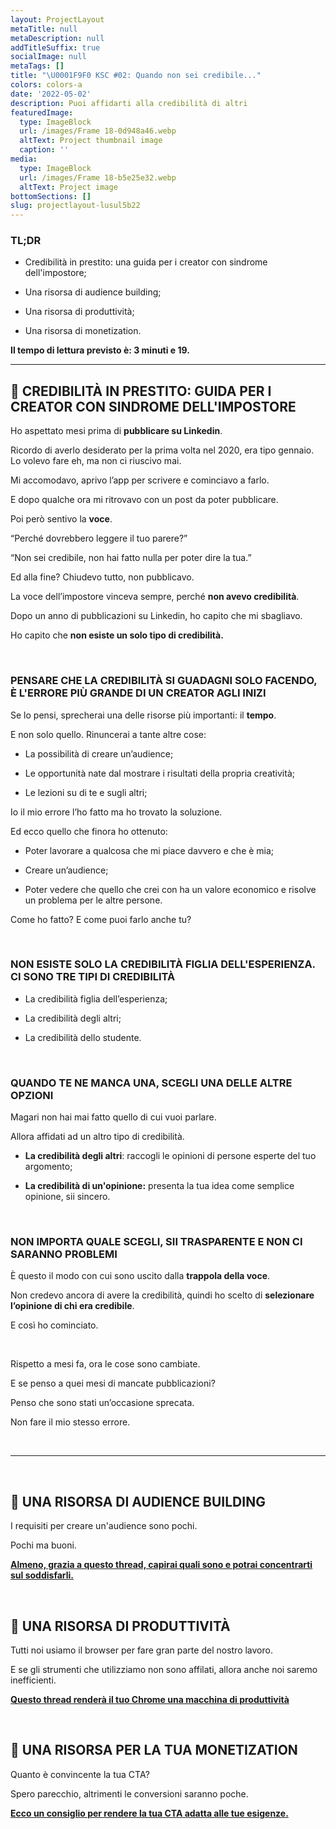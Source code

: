 ```yaml
---
layout: ProjectLayout
metaTitle: null
metaDescription: null
addTitleSuffix: true
socialImage: null
metaTags: []
title: "\U0001F9F0 KSC #02: Quando non sei credibile..."
colors: colors-a
date: '2022-05-02'
description: Puoi affidarti alla credibilità di altri
featuredImage:
  type: ImageBlock
  url: /images/Frame 18-0d948a46.webp
  altText: Project thumbnail image
  caption: ''
media:
  type: ImageBlock
  url: /images/Frame 18-b5e25e32.webp
  altText: Project image
bottomSections: []
slug: projectlayout-lusul5b22
---
```

### **TL;DR**

*   Credibilità in prestito: una guida per i creator con sindrome dell'impostore;

*   Una risorsa di audience building;

*   Una risorsa di produttività;

*   Una risorsa di monetization.

**Il tempo di lettura previsto è: 3 minuti e 19.**

***

## **📝 CREDIBILITÀ IN PRESTITO: GUIDA PER I CREATOR CON SINDROME DELL'IMPOSTORE**

Ho aspettato mesi prima di **pubblicare su Linkedin**.

Ricordo di averlo desiderato per la prima volta nel 2020, era tipo gennaio. Lo volevo fare eh, ma non ci riuscivo mai.

Mi accomodavo, aprivo l’app per scrivere e cominciavo a farlo.

E dopo qualche ora mi ritrovavo con un post da poter pubblicare.

Poi però sentivo la **voce**.

“Perché dovrebbero leggere il tuo parere?”

“Non sei credibile, non hai fatto nulla per poter dire la tua.”

Ed alla fine? Chiudevo tutto, non pubblicavo.

La voce dell’impostore vinceva sempre, perché **non avevo credibilità**.

Dopo un anno di pubblicazioni su Linkedin, ho capito che mi sbagliavo.

Ho capito che **non esiste un solo tipo di credibilità.**

​

### **PENSARE CHE LA CREDIBILITÀ SI GUADAGNI SOLO FACENDO, È L'ERRORE PIÙ GRANDE DI UN CREATOR AGLI INIZI**

Se lo pensi, sprecherai una delle risorse più importanti: il **tempo**.

E non solo quello. Rinuncerai a tante altre cose:

*   La possibilità di creare un’audience;

*   Le opportunità nate dal mostrare i risultati della propria creatività;

*   Le lezioni su di te e sugli altri;

Io il mio errore l’ho fatto ma ho trovato la soluzione.

Ed ecco quello che finora ho ottenuto:

*   Poter lavorare a qualcosa che mi piace davvero e che è mia;

*   Creare un’audience;

*   Poter vedere che quello che crei con ha un valore economico e risolve un problema per le altre persone.

Come ho fatto? E come puoi farlo anche tu?

​

### **NON ESISTE SOLO LA CREDIBILITÀ FIGLIA DELL'ESPERIENZA. CI SONO TRE TIPI DI CREDIBILITÀ**

*   La credibilità figlia dell’esperienza;

*   La credibilità degli altri;

*   La credibilità dello studente.

​

### **QUANDO TE NE MANCA UNA, SCEGLI UNA DELLE ALTRE OPZIONI**

Magari non hai mai fatto quello di cui vuoi parlare.

Allora affidati ad un altro tipo di credibilità.

*   **La credibilità degli altri**: raccogli le opinioni di persone esperte del tuo argomento;

*   **La credibilità di un'opinione:** presenta la tua idea come semplice opinione, sii sincero.

​

### **NON IMPORTA QUALE SCEGLI, SII TRASPARENTE E NON CI SARANNO PROBLEMI**

È questo il modo con cui sono uscito dalla **trappola della voce**.

Non credevo ancora di avere la credibilità, quindi ho scelto di **selezionare l’opinione di chi era credibile**.

E così ho cominciato.

​

Rispetto a mesi fa, ora le cose sono cambiate.

E se penso a quei mesi di mancate pubblicazioni?

Penso che sono stati un’occasione sprecata.

Non fare il mio stesso errore.

​

***

​

## **👥 UNA RISORSA DI AUDIENCE BUILDING**

I requisiti per creare un'audience sono pochi.

Pochi ma buoni.

**​**[**Almeno, grazia a questo thread, capirai quali sono e potrai concentrarti sul soddisfarli.**](https://twitter.com/thejustinwelsh/status/1551614033530437637)**​**

​

## **🚀 UNA RISORSA DI PRODUTTIVITÀ**

Tutti noi usiamo il browser per fare gran parte del nostro lavoro.

E se gli strumenti che utilizziamo non sono affilati, allora anche noi saremo inefficienti.

**​**[**Questo thread renderà il tuo Chrome una macchina di produttività**](https://twitter.com/blakeaburge/status/1512765274042343425)**​**

​

## **💸 UNA RISORSA PER LA TUA MONETIZATION**

Quanto è convincente la tua CTA?

Spero parecchio, altrimenti le conversioni saranno poche.

**​**[**Ecco un consiglio per rendere la tua CTA adatta alle tue esigenze.**](https://twitter.com/jonbrosio/status/1561337348683714560)
